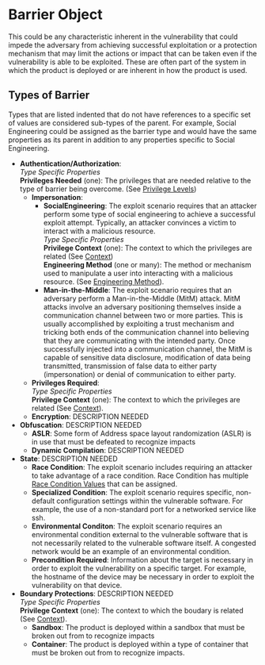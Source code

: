 # Barrier Object

This could be any characteristic inherent in the vulnerability that could impede the adversary from achieving successful exploitation or a protection mechanism that may limit the actions or impact that can be taken even if the vulnerability is able to be exploited. These are often part of the system in which the product is deployed or are inherent in how the product is used.

## Types of Barrier
Types that are listed indented that do not have references to a specific set of values are considered sub-types of the parent. For example, Social Engineering could be assigned as the barrier type and would have the same properties as its parent in addition to any properties specific to Social Engineering. 
	
  - **Authentication/Authorization**:<br />
     *Type Specific Properties* <br />
     **Privileges Needed** (one): The privileges that are needed relative to the type of barrier being overcome. (See [Privilege Levels](../values/privilege-level.md)) <br /> 
    - **Impersonation**:
	  - **SocialEngineering**: The exploit scenario requires that an attacker perform some type of social engineering to achieve a successful exploit attempt. Typically, an attacker convinces a victim to interact with a malicious resource.<br />
	  *Type Specific Properties* <br />
	  **Privilege Context** (one): The context to which the privileges are related (See [Context](../values/context.md))<br />
	  **Engineering Method** (one or many): The method or mechanism used to manipulate a user into interacting with a malicious resource. (See [Engineering Method](../values/engineering-method.md)). <br /> 
	  - **Man-in-the-Middle**:  The exploit scenario requires that an adversary perform a Man-in-the-Middle (MitM) attack. MitM attacks involve an adversary positioning themselves inside a communication channel between two or more parties. This is usually accomplished by exploiting a trust mechanism and tricking both ends of the communication channel into believing that they are communicating with the intended party. Once successfully injected into a communication channel, the MitM is capable of sensitive data disclosure, modification of data being transmitted, transmission of false data to either party (impersonation) or denial of communication to either party.
	- **Privileges Required**: <br />
	*Type Specific Properties* <br />
	**Privilege Context** (one): The context to which the privileges are related (See [Context](../values/context.md)). <br />
	- **Encryption**: DESCRIPTION NEEDED
  - **Obfuscation**: DESCRIPTION NEEDED
    - **ASLR**: Some form of Address space layout randomization (ASLR) is in use that must be defeated to recognize impacts
    - **Dynamic Compilation**:  DESCRIPTION NEEDED
  - **State**:  DESCRIPTION NEEDED
    - **Race Condition**:  The exploit scenario includes requiring an attacker to take advantage of a race condition. Race Condition has multiple [Race Condition Values](../values/race-condition.md) that can be assigned. 
    - **Specialized Condition**:  The exploit scenario requires specific, non-default configuration settings within the vulnerable software. For example, the use of a non-standard port for a networked service like ssh.
    - **Environmental Conditon**:  The exploit scenario requires an environmental condition external to the vulnerable software that is not necessarily related to the vulnerable software itself. A congested network would be an example of an environmental condition.
    - **Precondition Required**:  Information about the target is necessary in order to exploit the vulnerability on a specific target. For example, the hostname of the device may be necessary in order to exploit the vulnerability on that device.
  - **Boundary Protections**:  DESCRIPTION NEEDED<br />
  *Type Specific Properties* <br />
  **Privilege Context** (one): The context to which the boudary is related (See [Context](../values/context.md)). <br />
    - **Sandbox**:  The product is deployed within a sandbox that must be broken out from to recognize impacts
    - **Container**:  The product is deployed within a type of container that must be broken out from to recognize impacts.


  
